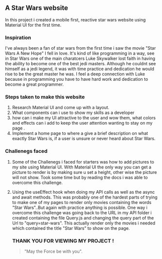 
## A Star Wars website

In this project i created a mobile first, reactive star wars website using Material UI for the first time.

### Inspiration

I've always been a fan of star wars from the first time i saw the movie "Star Wars A New Hope" I fell in love. It's kind of like programming in a way, see in Star Wars one of the main charatcers Luke Skywalker lost faith in having the ability to become one of the best jedi masters. Although he couldnt see himself as a jedi legend, it was with time practice and dedication he would rise to be the great master he was. I feel a deep connection with Luke because in programming you have to have hard work and dedication to become a great programmer.
 

### Steps taken to make this website

1. Research Material UI and come up with a layout.
2. What components can i use to show my skills as a developer
3. how can i make my UI attractive to the user and wow them, what colors and effects can i add to keep the user attention wanting to stay on my page .
4. Implement a home page to where a give a brief description on what exactly Star Wars is, if a user is unsure or never heard about Star Wars. 

### Challenegs faced
 1. Some of the Challenegs i faced for starters was how to add pictures to my site using Material UI. With Material UI the only way you can get a picture to render is by making sure u set a height, other wise the picture will not show. Took some time but by reading the docs i was able to overcome this challenge. 
 2. Using the useEffect hook when doing my API calls as well as the async and await methods. This was probably one of the hardest parts of trying to make one of my pages to render only movies containing the words "Star Wars"..But again with practice anything is possible. One way i overcome this challenge was going back to the URL in my API folder i created containing the file Query.js and changing the query part of the Url to "query=star-wars". This actually render only the movies i needed which contained the title "Star Wars" to show on the page. 

    ### THANK YOU FOR VIEWING MY PROJECT !
    >"May the Force be with you".
